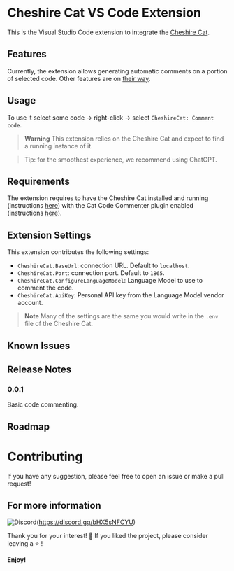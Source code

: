# Cheshire Cat VS Code Extension

This is the Visual Studio Code extension to integrate the [Cheshire Cat](https://github.com/cheshire-cat-ai/core).

## Features

Currently, the extension allows generating automatic comments on a portion of selected code. Other features are on [their way](#roadmap).

## Usage

To use it select some code → right-click → select `CheshireCat: Comment code`.

> **Warning**
> This extension relies on the Cheshire Cat and expect to find a running instance of it.

> Tip: for the smoothest experience, we recommend using ChatGPT.

## Requirements

The extension requires to have the Cheshire Cat installed and running (instructions [here](https://cheshire-cat-ai.github.io/docs/technical/getting-started/)) with the Cat Code Commenter plugin enabled (instructions [here]()).

## Extension Settings

This extension contributes the following settings:

* `CheshireCat.BaseUrl`: connection URL. Default to `localhost`.
* `CheshireCat.Port`: connection port. Default to `1865`.
* `CheshireCat.ConfigureLanguageModel`: Language Model to use to comment the code.
* `CheshireCat.ApiKey`: Personal API key from the Language Model vendor account.

> **Note**
> Many of the settings are the same you would write in the `.env` file of the Cheshire Cat.

## Known Issues


## Release Notes


### 0.0.1

Basic code commenting.

## Roadmap


# Contributing

If you have any suggestion, please feel free to open an issue or make a pull request!

## For more information

![Discord]({https://img.shields.io/badge/Discord-5865F2?style=for-the-badge&logo=discord&logoColor=white})(https://discord.gg/bHX5sNFCYU)

Thank you for your interest! 🙏 If you liked the project, please consider leaving a ⭐
!

**Enjoy!**
